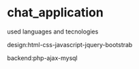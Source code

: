 # chat_application
used languages and tecnologies

design:html-css-javascript-jquery-bootstrab

backend:php-ajax-mysql
